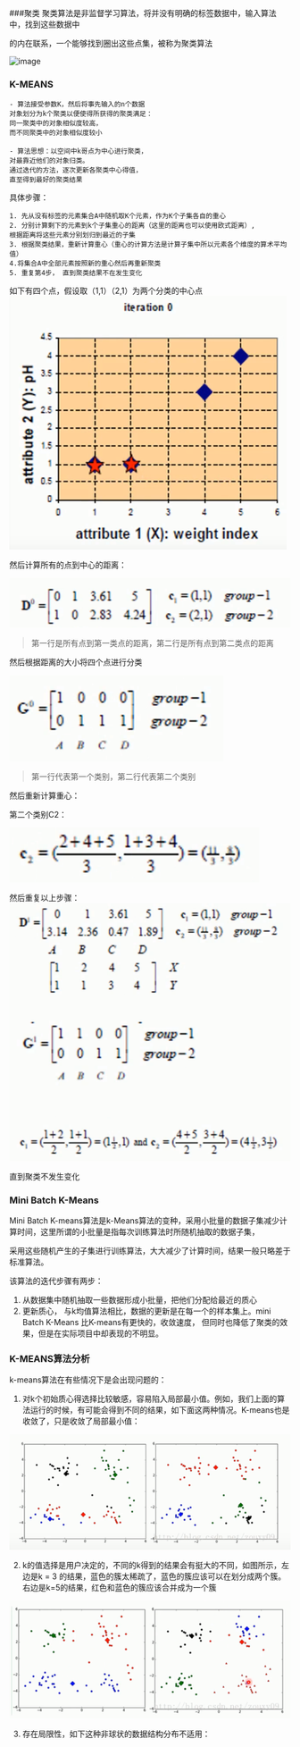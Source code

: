 ###聚类
聚类算法是非监督学习算法，将并没有明确的标签数据中，输入算法中，找到这些数据中

的内在联系，一个能够找到圈出这些点集，被称为聚类算法

![image](https://github.com/jccjd/Coursera-Machine-Learning/blob/master/week8/image/聚类1.PNG?raw=true)


### K-MEANS
    - 算法接受参数K，然后将事先输入的n个数据
    对象划分为k个聚类以便使得所获得的聚类满足：
    同一聚类中的对象相似度较高，
    而不同聚类中的对象相似度较小
    
    - 算法思想：以空间中k哥点为中心进行聚类，
    对最靠近他们的对象归类。
    通过迭代的方法，逐次更新各聚类中心得值，
    直至得到最好的聚类结果
    
具体步骤：

    1. 先从没有标签的元素集合A中随机取K个元素，作为K个子集各自的重心
    2. 分别计算剩下的元素到k个子集重心的距离（这里的距离也可以使用欧式距离）,
    根据距离将这些元素分别划归到最近的子集
    3. 根据聚类结果，重新计算重心（重心的计算方法是计算子集中所以元素各个维度的算术平均值）
    4.将集合A中全部元素按照新的重心然后再重新聚类
    5. 重复第4步， 直到聚类结果不在发生变化
    

如下有四个点，假设取（1,1）（2,1）为两个分类的中心点
![image](https://github.com/jccjd/Coursera-Machine-Learning/blob/master/week-8/image/聚类2.PNG?raw=true)

然后计算所有的点到中心的距离：

![image](https://github.com/jccjd/Coursera-Machine-Learning/blob/master/week-8/image/聚类3.PNG?raw=true)

> 第一行是所有点到第一类点的距离，第二行是所有点到第二类点的距离

然后根据距离的大小将四个点进行分类

![image](https://github.com/jccjd/Coursera-Machine-Learning/blob/master/week-8/image/聚类4.PNG?raw=true)

> 第一行代表第一个类别，第二行代表第二个类别


然后重新计算重心：

第二个类别C2：

![image](https://github.com/jccjd/Coursera-Machine-Learning/blob/master/week-8/image/聚类5.PNG?raw=true)

然后重复以上步骤：
![image](https://github.com/jccjd/Coursera-Machine-Learning/blob/master/week-8/image/聚类6.PNG?raw=true)

直到聚类不发生变化

### Mini Batch K-Means
Mini Batch K-means算法是k-Means算法的变种，采用小批量的数据子集减少计算时间，这里所谓的小批量是指每次训练算法时所随机抽取的数据子集，

采用这些随机产生的子集进行训练算法，大大减少了计算时间，结果一般只略差于标准算法。

该算法的迭代步骤有两步：

1. 从数据集中随机抽取一些数据形成小批量，把他们分配给最近的质心
2. 更新质心， 与k均值算法相比，数据的更新是在每一个的样本集上。mini Batch K-Means 比K-means有更快的，收敛速度，
但同时也降低了聚类的效果，但是在实际项目中却表现的不明显。


### K-MEANS算法分析
k-means算法在有些情况下是会出现问题的：

1. 对k个初始质心得选择比较敏感，容易陷入局部最小值。例如，我们上面的算法运行的时候，有可能会得到不同的结果，如下面这两种情况。K-means也是收敛了，只是收敛了局部最小值：

![image](https://github.com/jccjd/Coursera-Machine-Learning/blob/master/week-8/image/kmeans1.PNG?raw=true)

2. k的值选择是用户决定的，不同的k得到的结果会有挺大的不同，如图所示，左边是k = 3 的结果，蓝色的簇太稀疏了，蓝色的簇应该可以在划分成两个簇。右边是k=5的结果，红色和蓝色的簇应该合并成为一个簇

![image](https://github.com/jccjd/Coursera-Machine-Learning/blob/master/week-8/image/kmeans2.PNG?raw=true)

3. 存在局限性，如下这种非球状的数据结构分布不适用：






